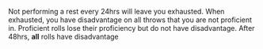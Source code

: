 Not performing a rest every 24hrs will leave you exhausted. When exhausted, you have disadvantage on all throws that you are not proficient in. Proficient rolls lose their proficiency but do not have disadvantage. After 48hrs, **all** rolls have disadvantage